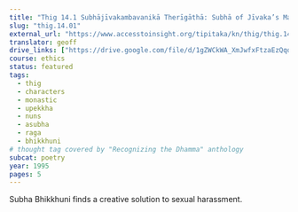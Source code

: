 ```yaml
---
title: "Thig 14.1 Subhājīvakambavanikā Therīgāthā: Subhā of Jīvaka’s Mango Grove"
slug: "thig.14.01"
external_url: "https://www.accesstoinsight.org/tipitaka/kn/thig/thig.14.01.than.html"
translator: geoff
drive_links: ["https://drive.google.com/file/d/1gZWCkWA_XmJwfxFtzaEzQqq6gZwEGXhR"]
course: ethics
status: featured
tags:
  - thig
  - characters
  - monastic
  - upekkha
  - nuns
  - asubha
  - raga
  - bhikkhuni
# thought tag covered by "Recognizing the Dhamma" anthology
subcat: poetry
year: 1995
pages: 5
---
```


Subha Bhikkhuni finds a creative solution to sexual harassment.
